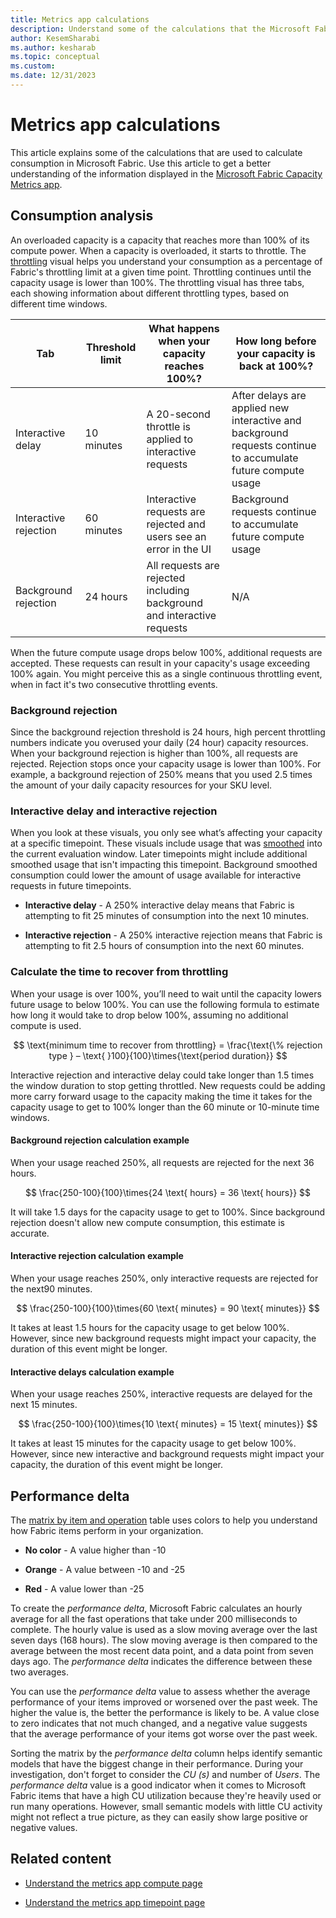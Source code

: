 ```yaml
---
title: Metrics app calculations
description: Understand some of the calculations that the Microsoft Fabric Capacity Metrics app uses to calculate consumption.
author: KesemSharabi
ms.author: kesharab
ms.topic: conceptual
ms.custom:
ms.date: 12/31/2023
---
```


# Metrics app calculations

This article explains some of the calculations that are used to calculate consumption in Microsoft Fabric. Use this article to get a better understanding of the information displayed in the [Microsoft Fabric Capacity Metrics app](metrics-app.md).

## Consumption analysis

An overloaded capacity is a capacity that reaches more than 100% of its compute power. When a capacity is overloaded, it starts to throttle. The [throttling](metrics-app-compute-page.md#throttling) visual helps you understand your consumption as a percentage of Fabric's throttling limit at a given time point. Throttling continues until the capacity usage is lower than 100%. The throttling visual has three tabs, each showing information about different throttling types, based on different time windows.

| Tab                   | Threshold limit | What happens when your capacity reaches 100%?                                         |How long before your capacity is back at 100%? |
|-----------------------|-----------------|-------------------------------------------------------------------------|---|
| Interactive delay     | 10 minutes      | A 20-second throttle is applied to interactive requests                 | After delays are applied new interactive and background requests continue to accumulate future compute usage |
| Interactive rejection | 60 minutes      | Interactive requests are rejected and users see an error in the UI      | Background requests continue to accumulate future compute usage |
| Background rejection  | 24 hours        | All requests are rejected including background and interactive requests | N/A   |

When the future compute usage drops below 100%, additional requests are accepted. These requests can result in your capacity's usage exceeding 100% again. You might perceive this as a single continuous throttling event, when in fact it's two consecutive throttling events.

### Background rejection

Since the background rejection threshold is 24 hours, high percent throttling numbers indicate you overused your daily (24 hour) capacity resources. When your background rejection is higher than 100%, all requests are rejected. Rejection stops once your capacity usage is lower than 100%. For example, a background rejection of 250% means that you used 2.5 times the amount of your daily capacity resources for your SKU level.

### Interactive delay and interactive rejection

When you look at these visuals, you only see what’s affecting your capacity at a specific timepoint. These visuals include usage that was [smoothed](throttling.md#balance-between-performance-and-reliability) into the current evaluation window. Later timepoints might include additional smoothed usage that isn't impacting this timepoint. Background smoothed consumption could lower the amount of usage available for interactive requests in future timepoints.

* **Interactive delay** - A 250% interactive delay means that Fabric is attempting to fit 25 minutes of consumption into the next 10 minutes.

* **Interactive rejection** - A 250% interactive rejection means that Fabric is attempting to fit 2.5 hours of consumption into the next 60 minutes.

### Calculate the time to recover from throttling

When your usage is over 100%, you’ll need to wait until the capacity lowers future usage to below 100%. You can use the following formula to estimate how long it would take to drop below 100%, assuming no additional compute is used.

$$
\text{minimum time to recover from throttling} = \frac{\text{\% rejection type } – \text{ }100}{100}\times{\text{period duration}}
$$

Interactive rejection and interactive delay could take longer than 1.5 times the window duration to stop getting throttled. New requests could be adding more carry forward usage to the capacity making the time it takes for the capacity usage to get to 100% longer than the 60 minute or 10-minute time windows.

#### Background rejection calculation example

When your usage reached 250%, all requests are rejected for the next 36 hours.

$$
\frac{250-100}{100}\times{24 \text{ hours} = 36 \text{ hours}}
$$

It will take 1.5 days for the capacity usage to get to 100%. Since background rejection doesn't allow new compute consumption, this estimate is accurate.

#### Interactive rejection calculation example

When your usage reaches 250%, only interactive requests are rejected for the next90 minutes.

$$
\frac{250-100}{100}\times{60 \text{ minutes} = 90 \text{ minutes}}
$$

It takes at least 1.5 hours for the capacity usage to get below 100%. However, since new background requests might impact your capacity, the duration of this event might be longer.

#### Interactive delays calculation example

When your usage reaches 250%, interactive requests are delayed for the next 15 minutes.

$$
\frac{250-100}{100}\times{10 \text{ minutes} = 15 \text{ minutes}}
$$

It takes at least 15 minutes for the capacity usage to get below 100%. However, since new interactive and background requests might impact your capacity, the duration of this event might be longer.

## Performance delta

The [matrix by item and operation](metrics-app-compute-page.md#matrix-by-item-and-operation) table uses colors to help you understand how Fabric items perform in your organization.

* **No color** - A value higher than -10

* **Orange** - A value between -10 and -25

* **Red** - A value lower than -25

To create the *performance delta*, Microsoft Fabric calculates an hourly average for all the fast operations that take under 200 milliseconds to complete. The hourly value is used as a slow moving average over the last seven days (168 hours). The slow moving average is then compared to the average between the most recent data point, and a data point from seven days ago. The *performance delta* indicates the difference between these two averages.

You can use the *performance delta* value to assess whether the average performance of your items improved or worsened over the past week. The higher the value is, the better the performance is likely to be. A value close to zero indicates that not much changed, and a negative value suggests that the average performance of your items got worse over the past week.

Sorting the matrix by the *performance delta* column helps identify semantic models that have the biggest change in their performance. During your investigation, don't forget to consider the *CU (s)* and number of *Users*. The *performance delta* value is a good indicator when it comes to Microsoft Fabric items that have a high CU utilization because they're heavily used or run many operations. However, small semantic models with little CU activity might not reflect a true picture, as they can easily show large positive or negative values.

## Related content

* [Understand the metrics app compute page](metrics-app-compute-page.md)

* [Understand the metrics app timepoint page](metrics-app-timepoint-page.md)
